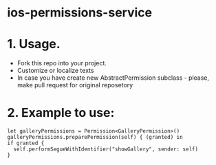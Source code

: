 # ios-permissions-service


# 1. Usage. 
  - Fork this repo into your project.
  - Customize or localize texts
  - In case you have create new AbstractPermission subclass - please, make pull request for original reposetory

# 2. Example to use:

    let galleryPermissions = Permission<GalleryPermission>()  
    galleryPermissions.preparePermission(self) { (granted) in  
    if granted {    
      self.performSegueWithIdentifier("showGallery", sender: self)  
    }  

